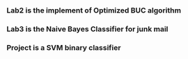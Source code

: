### Lab2 is the implement of Optimized BUC algorithm
### Lab3 is the Naive Bayes Classifier for junk mail
### Project is a SVM binary classifier

